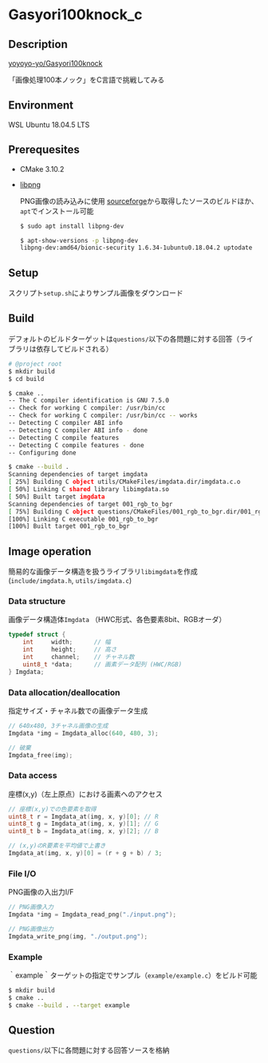 # Gasyori100knock_c

## Description

[yoyoyo-yo/Gasyori100knock](https://github.com/yoyoyo-yo/Gasyori100knock)

「画像処理100本ノック」をC言語で挑戦してみる

## Environment

WSL Ubuntu 18.04.5 LTS

## Prerequesites

- CMake 3.10.2

- [libpng](http://www.libpng.org/pub/png/libpng.html)

    PNG画像の読み込みに使用
    [sourceforge](https://sourceforge.net/projects/libpng/files/)から取得したソースのビルドほか、`apt`でインストール可能

    ```bash
    $ sudo apt install libpng-dev

    $ apt-show-versions -p libpng-dev
    libpng-dev:amd64/bionic-security 1.6.34-1ubuntu0.18.04.2 uptodate
    ```
## Setup

スクリプト`setup.sh`によりサンプル画像をダウンロード

## Build

デフォルトのビルドターゲットは`questions/`以下の各問題に対する回答（ライブラリは依存してビルドされる）

```sh
# @project root
$ mkdir build
$ cd build

$ cmake ..
-- The C compiler identification is GNU 7.5.0
-- Check for working C compiler: /usr/bin/cc
-- Check for working C compiler: /usr/bin/cc -- works
-- Detecting C compiler ABI info
-- Detecting C compiler ABI info - done
-- Detecting C compile features
-- Detecting C compile features - done
-- Configuring done

$ cmake --build .
Scanning dependencies of target imgdata
[ 25%] Building C object utils/CMakeFiles/imgdata.dir/imgdata.c.o
[ 50%] Linking C shared library libimgdata.so
[ 50%] Built target imgdata
Scanning dependencies of target 001_rgb_to_bgr
[ 75%] Building C object questions/CMakeFiles/001_rgb_to_bgr.dir/001_rgb_to_bgr.c.o
[100%] Linking C executable 001_rgb_to_bgr
[100%] Built target 001_rgb_to_bgr
```

## Image operation

簡易的な画像データ構造を扱うライブラリ`libimgdata`を作成
(`include/imgdata.h`, `utils/imgdata.c`)

### Data structure

画像データ構造体`Imgdata`
（HWC形式、各色要素8bit、RGBオーダ）

```c
typedef struct {
    int     width;      // 幅
    int     height;     // 高さ
    int     channel;    // チャネル数
    uint8_t *data;      // 画素データ配列 (HWC/RGB)
} Imgdata;
```

### Data allocation/deallocation

指定サイズ・チャネル数での画像データ生成

```c
// 640x480, 3チャネル画像の生成
Imgdata *img = Imgdata_alloc(640, 480, 3);

// 破棄
Imgdata_free(img);
```

### Data access

座標(x,y)（左上原点）における画素へのアクセス

```c
// 座標(x,y)での色要素を取得
uint8_t r = Imgdata_at(img, x, y)[0]; // R
uint8_t g = Imgdata_at(img, x, y)[1]; // G
uint8_t b = Imgdata_at(img, x, y)[2]; // B

// (x,y)のR要素を平均値で上書き
Imgdata_at(img, x, y)[0] = (r + g + b) / 3;
```

### File I/O

PNG画像の入出力I/F

```c
// PNG画像入力
Imgdata *img = Imgdata_read_png("./input.png");

// PNG画像出力
Imgdata_write_png(img, "./output.png");
```

### Example

｀example｀ターゲットの指定でサンプル（`example/example.c`）をビルド可能

```sh
$ mkdir build
$ cmake ..
$ cmake --build . --target example
```

## Question

`questions/`以下に各問題に対する回答ソースを格納

